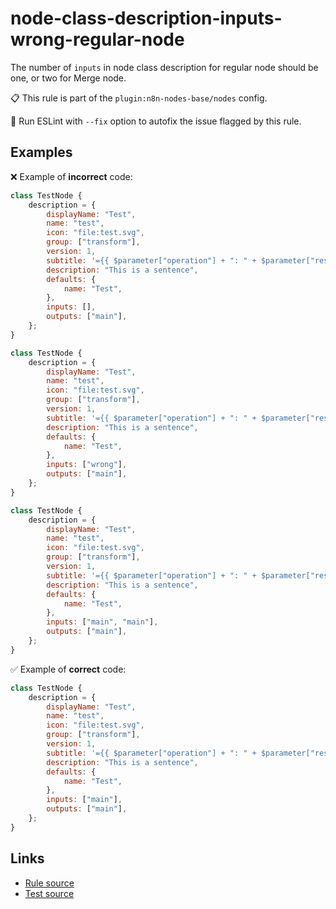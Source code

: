 [//]: # "File generated from a template. Do not edit this file directly."

# node-class-description-inputs-wrong-regular-node

The number of `inputs` in node class description for regular node should be one, or two for Merge node.

📋 This rule is part of the `plugin:n8n-nodes-base/nodes` config.

🔧 Run ESLint with `--fix` option to autofix the issue flagged by this rule.

## Examples

❌ Example of **incorrect** code:

```js
class TestNode {
	description = {
		displayName: "Test",
		name: "test",
		icon: "file:test.svg",
		group: ["transform"],
		version: 1,
		subtitle: '={{ $parameter["operation"] + ": " + $parameter["resource"] }}',
		description: "This is a sentence",
		defaults: {
			name: "Test",
		},
		inputs: [],
		outputs: ["main"],
	};
}

class TestNode {
	description = {
		displayName: "Test",
		name: "test",
		icon: "file:test.svg",
		group: ["transform"],
		version: 1,
		subtitle: '={{ $parameter["operation"] + ": " + $parameter["resource"] }}',
		description: "This is a sentence",
		defaults: {
			name: "Test",
		},
		inputs: ["wrong"],
		outputs: ["main"],
	};
}

class TestNode {
	description = {
		displayName: "Test",
		name: "test",
		icon: "file:test.svg",
		group: ["transform"],
		version: 1,
		subtitle: '={{ $parameter["operation"] + ": " + $parameter["resource"] }}',
		description: "This is a sentence",
		defaults: {
			name: "Test",
		},
		inputs: ["main", "main"],
		outputs: ["main"],
	};
}
```

✅ Example of **correct** code:

```js
class TestNode {
	description = {
		displayName: "Test",
		name: "test",
		icon: "file:test.svg",
		group: ["transform"],
		version: 1,
		subtitle: '={{ $parameter["operation"] + ": " + $parameter["resource"] }}',
		description: "This is a sentence",
		defaults: {
			name: "Test",
		},
		inputs: ["main"],
		outputs: ["main"],
	};
}
```

## Links

- [Rule source](../../lib/rules/node-class-description-inputs-wrong-regular-node.ts)
- [Test source](../../tests/node-class-description-inputs-wrong-regular-node.test.ts)
